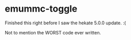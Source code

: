 # emummc-toggle

Finished this right before I saw the hekate 5.0.0 update. :(

Not to mention the WORST code ever written.
